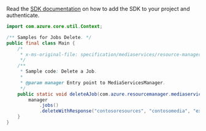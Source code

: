 Read the [SDK documentation](https://github.com/Azure/azure-sdk-for-java/blob/azure-resourcemanager-mediaservices_2.0.0/sdk/mediaservices/azure-resourcemanager-mediaservices/README.md) on how to add the SDK to your project and authenticate.

```java
import com.azure.core.util.Context;

/** Samples for Jobs Delete. */
public final class Main {
    /*
     * x-ms-original-file: specification/mediaservices/resource-manager/Microsoft.Media/stable/2021-11-01/examples/jobs-delete.json
     */
    /**
     * Sample code: Delete a Job.
     *
     * @param manager Entry point to MediaServicesManager.
     */
    public static void deleteAJob(com.azure.resourcemanager.mediaservices.MediaServicesManager manager) {
        manager
            .jobs()
            .deleteWithResponse("contosoresources", "contosomedia", "exampleTransform", "jobToDelete", Context.NONE);
    }
}
```
